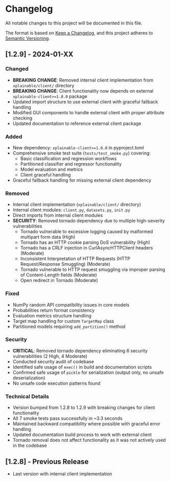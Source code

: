 # Changelog

All notable changes to this project will be documented in this file.

The format is based on [Keep a Changelog](https://keepachangelog.com/en/1.0.0/),
and this project adheres to [Semantic Versioning](https://semver.org/spec/v2.0.0.html).

## [1.2.9] - 2024-01-XX

### Changed
- **BREAKING CHANGE**: Removed internal client implementation from `xplainable/client/` directory
- **BREAKING CHANGE**: Client functionality now depends on external `xplainable-client>=1.0.0` package
- Updated import structure to use external client with graceful fallback handling
- Modified GUI components to handle external client with proper attribute checking
- Updated documentation to reference external client package

### Added
- New dependency: `xplainable-client>=1.0.0` in pyproject.toml
- Comprehensive smoke test suite (`tests/test_smoke.py`) covering:
  - Basic classification and regression workflows
  - Partitioned classifier and regressor functionality
  - Model evaluation and metrics
  - Client graceful handling
- Graceful fallback handling for missing external client dependency

### Removed
- Internal client implementation (`xplainable/client/` directory)
- Internal client modules: `client.py`, `datasets.py`, `init.py`
- Direct imports from internal client modules
- **SECURITY**: Removed tornado dependency due to multiple high-severity vulnerabilities
  - Tornado vulnerable to excessive logging caused by malformed multipart form data (High)
  - Tornado has an HTTP cookie parsing DoS vulnerability (High)
  - Tornado has a CRLF injection in CurlAsyncHTTPClient headers (Moderate)
  - Inconsistent Interpretation of HTTP Requests (HTTP Request/Response Smuggling) (Moderate)
  - Tornado vulnerable to HTTP request smuggling via improper parsing of Content-Length fields (Moderate)
  - Open redirect in Tornado (Moderate)

### Fixed
- NumPy random API compatibility issues in core models
- Probabilities return format consistency
- Evaluation metrics structure handling
- Target map handling for custom `TargetMap` class
- Partitioned models requiring `add_partition()` method

### Security
- **CRITICAL**: Removed tornado dependency eliminating 6 security vulnerabilities (2 High, 4 Moderate)
- Conducted security audit of codebase
- Identified safe usage of `exec()` in build and documentation scripts
- Confirmed safe usage of `pickle` for serialization (output only, no unsafe deserialization)
- No unsafe code execution patterns found

### Technical Details
- Version bumped from 1.2.8 to 1.2.9 with breaking changes for client functionality
- All 7 smoke tests pass successfully in ~3.3 seconds
- Maintained backward compatibility where possible with graceful error handling
- Updated documentation build process to work with external client
- Tornado removal does not affect functionality as it was not actively used in the codebase

## [1.2.8] - Previous Release
- Last version with internal client implementation 